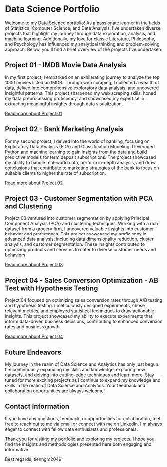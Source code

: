 # Data Science Portfolio

Welcome to my Data Science portfolio! As a passionate learner in the fields of Statistics, Computer Science, and Data Analysis, I've undertaken diverse projects that highlight my journey through data exploration, analysis, and machine learning. Additionally, my love for classic Literature, Philosophy, and Psychology has influenced my analytical thinking and problem-solving approach. Below, you'll find a brief overview of the projects I've undertaken:

## Project 01 - IMDB Movie Data Analysis

In my first project, I embarked on an exhilarating journey to analyze the top 1000 movies listed on IMDB. Through web scraping, I collected a wealth of data, delved into comprehensive exploratory data analysis, and uncovered insightful patterns. This project sharpened my web scraping skills, honed my data preprocessing proficiency, and showcased my expertise in extracting meaningful insights through data visualization.

[Read more about Project 01](./Portfolio%20Project%2001%20-%20Web%20Scraping%20and%20Exploratory%20Data%20Analysis/README.md)

## Project 02 - Bank Marketing Analysis

For my second project, I delved into the world of banking, focusing on Exploratory Data Analysis (EDA) and Classification Modeling. I leveraged Python and machine learning to gain insights from the data and build predictive models for term deposit subscriptions. The project showcased my ability to handle real-world data, perform in-depth analysis, and draw conclusions that contribute to marketing strategies of the bank to focus on suitable clients to higher the rate of subscription.

[Read more about Project 02](./Portfolio%20Project%2002%20-%20Bank%20Marketing%20-%20Exploratory%20Data%20Analysis%2C%20and%20Classification%20Modeling/README.md)

## Project 03 - Customer Segmentation with PCA and Clustering

Project 03 ventured into customer segmentation by applying Principal Component Analysis (PCA) and clustering techniques. Working with a rich dataset from a grocery firm, I uncovered valuable insights into customer behavior and preferences. This project showcased my proficiency in advanced data analysis, including data dimensionality reduction, cluster analysis, and customer segmentation. These insights contributed to optimizing products and services to cater to diverse customer needs and behaviors.

[Read more about Project 03](https://github.com/tienngm2049/Portfolio-Projects/tree/main/Portfolio%20Project%2003%20-%20Customer%20Segmentation%20-%20PCA%20and%20Clustering)

## Project 04 - Sales Conversion Optimization - AB Test with Hypothesis Testing

Project 04 focused on optimizing sales conversion rates through A/B testing and hypothesis testing. I meticulously designed experiments, chose relevant metrics, and employed statistical techniques to draw actionable insights. This project showcased my ability to execute experiments that inform data-driven business decisions, contributing to enhanced conversion rates and business growth.

[Read more about Project 04](https://github.com/tienngm2049/Portfolio-Projects/tree/main/Portfolio%20Project%2004%20-%20Sales%20Conversion%20Optimization%20-%20AB%20Test%20with%20Hypothesis%20Testing)

## Future Endeavors

My journey in the realm of Data Science and Analytics has only just begun. I'm continuously expanding my skills and knowledge, exploring new datasets, and delving into cutting-edge techniques and learn more. Stay tuned for more exciting projects as I continue to expand my knowledge and skills in the realm of Data Science and Analytics. Your feedback and collaboration opportunities are always welcome!

## Contact Information

If you have any questions, feedback, or opportunities for collaboration, feel free to reach out to me via email or connect with me on LinkedIn. I'm always eager to connect with fellow data enthusiasts and professionals.

Thank you for visiting my portfolio and exploring my projects. I hope you find the insights and methodologies presented here both engaging and informative.

Best regards,
tienngm2049
